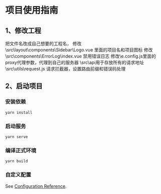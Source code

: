 # 项目使用指南

## 1、修改工程
把文件名改成自己想要的工程名，
修改\src\layout\components\Sidebar\Logo.vue 里面的项目名和项目图标
修改\src\components\ErrorLog\index.vue 禁用错误日志
修改\e.config.js里面的proxy代理参数，代理到自己的服务器
\src\api用于存放所有的请求地址
\src\utils\request.js 请求拦截器，设置路由前缀和错误码处理
## 2、启动项目
### 安装依赖
```
yarn install
```
### 启动服务
```
yarn serve
```
### 编译正式环境
```
yarn build
```
### 自定义配置
See [Configuration Reference](https://cli.vuejs.org/config/).

